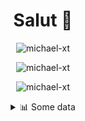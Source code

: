 <h1 align="center">Salut 👋</h1>

<p align="center"> <img src="https://komarev.com/ghpvc/?username=michael-xt" alt="michael-xt" /> 
</p>

<p align="center"><img align="center" src="https://github-readme-stats.vercel.app/api/top-langs/?username=michael-xt&layout=compact&theme=dark&show_icons=true" alt="michael-xt" /></p>
<p align="center"><img align="center" src="https://github-readme-stats.vercel.app/api?username=michael-xt&show_icons=true&theme=dark&show_icons=true" alt="michael-xt" /></p>

<details align="center"><summary>📊 Some data</summary>
<p>

<!--START_SECTION:waka-->
**🐱 My Github Data** 

> 🏆 177 Contributions in the Year 2021
 > 
> 📦 15.4 MB Used in Github's Storage 
 > 
> 🚫 Not Opted to Hire
 > 
> 📜 5 Public Repositories 
 > 
> 🔑 29 Private Repositories  
 > 
**I'm an Early 🐤** 

```text
🌞 Morning    102 commits    ███████░░░░░░░░░░░░░░░░░░   28.9% 
🌆 Daytime    93 commits     ██████░░░░░░░░░░░░░░░░░░░   26.35% 
🌃 Evening    152 commits    ██████████░░░░░░░░░░░░░░░   43.06% 
🌙 Night      6 commits      ░░░░░░░░░░░░░░░░░░░░░░░░░   1.7%

```
📅 **I'm Most Productive on Wednesday** 

```text
Monday       36 commits     ██░░░░░░░░░░░░░░░░░░░░░░░   10.2% 
Tuesday      50 commits     ███░░░░░░░░░░░░░░░░░░░░░░   14.16% 
Wednesday    65 commits     ████░░░░░░░░░░░░░░░░░░░░░   18.41% 
Thursday     61 commits     ████░░░░░░░░░░░░░░░░░░░░░   17.28% 
Friday       57 commits     ████░░░░░░░░░░░░░░░░░░░░░   16.15% 
Saturday     51 commits     ███░░░░░░░░░░░░░░░░░░░░░░   14.45% 
Sunday       33 commits     ██░░░░░░░░░░░░░░░░░░░░░░░   9.35%

```


📊 **This Week I Spent My Time On** 

```text
🔥 Editors: 
VS Code                  8 hrs               █████████████████████████   100.0%

💻 Operating System: 
Windows                  8 hrs               █████████████████████████   100.0%

```

**I Mostly Code in JavaScript** 

```text
JavaScript               10 repos            ████████░░░░░░░░░░░░░░░░░   33.33% 
Java                     8 repos             ██████░░░░░░░░░░░░░░░░░░░   26.67% 
Vue                      3 repos             ██░░░░░░░░░░░░░░░░░░░░░░░   10.0% 
Lua                      2 repos             █░░░░░░░░░░░░░░░░░░░░░░░░   6.67% 
C#                       2 repos             █░░░░░░░░░░░░░░░░░░░░░░░░   6.67%

```



 Last Updated on 10/08/2021
<!--END_SECTION:waka-->
</p>
